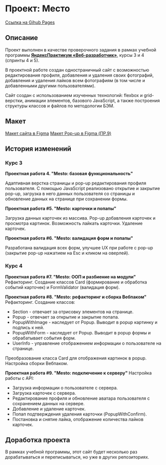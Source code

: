 # Проект: Место
[Ссылка на Gihub Pages](https://maxrmnk.github.io/mesto/)

## Описание
Проект выполнен в качестве проверочного задания в рамках учебной программы **[ЯндексПрактикум «Веб-разработчик»](https://practicum.yandex.ru/web/)**, курсы 3 и 4 (спринты 4 и 5).

В проектной работе создан одностраничный сайт с возможностью редактирования профиля, добавления и удаления своих фотографий, добавления и удаления лайков всем фотографиям (в том числе и добавленными другими пользователями).

Сайт создан с использованием изученных технологий: flexbox и grid-верстки, анимации элементов, базового JavaScript, а также построения структуры классов и файлов по методологии БЭМ.

## Макет
[Макет сайта в Figma](https://www.figma.com/file/2cn9N9jSkmxD84oJik7xL7/JavaScript.-Sprint-4?node-id=0%3A1)
[Макет Pop-up в Figma (ПР.9)](https://www.figma.com/file/PSdQFRHoxXJFs2FH8IXViF/JavaScript.-Sprint-9?node-id=0%3A1&mode=dev)

## История изменений
### Курс 3
**Проектная работа 4. "Mesto: базовая функциональность"**

Адаптивная верстка страницы и pop-up редактирования профиля пользователя. С помощью JavaScript реализовано открытие и закрытие pop-up, загрузка в него данных пользователя со страницы и обновление данных на странице при сохранении формы.

**Проектная работа #5. "Mesto: карточки и попапы"**

Загрузка данных карточек из массива. Pop-up добавления карточек и просмотра картинок. Возможность лайкать карточки. Удаление карточек.

**Проектная работа #6. "Mesto: валидация форм и попапы"**

Разработана валидация всех форм, улучшее UX при работе с pop-up (закрытие pop-up нажатием на Esc и кликом на оверлей).

### Курс 4
**Проектная работа #7. "Mesto: ООП и разбиение на модули"**
Рефакторинг. Создание классов Card (формирование и обработка событий карточек) и FormValidator (валидация форм).

**Проектная работа #8. "Mesto: рефакторинг и сборка Вебпаком"**
Рефакторинг. Создание классов:
  * Section - отвечает за отрисовку элементов на странице.
  * Popup - отвечает за открытие и закрытие попапа.
  * PopupWithImage - наследует от Popup. Выводит в popup картинку и подпись к ней.
  * PopupWithForm - наследует от Popup. Выводит в popup формы и обрабатывает события форм.
  * UserInfo - управление отображением информации о пользователе на странице.

Преобразование класса Card для отображения картинок в popup.
Настройка сборки Вебпаком.

**Проектная работа #9. "Mesto: подключение к серверу"**
Настройка работы с API:
  * Загрузка информации о пользователе с сервера.
  * Загрузка карточек с сервера.
  * Редактирование профиля и обновление аватара пользователя с сохранением данных на сервере.
  * Добавление и удаление карточек.
  * Попап подтверждения удаления карточки (PopupWithConfirm).
  * Постановка и снятие лайка, отображение количества лайков карточек.

## Доработка проекта
В рамках учебной программы, этот сайт будет несколько раз дорабатываться и переписываться, но уже в других репозиториях.
